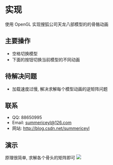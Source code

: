 # 实现
使用 OpenGL 实现搜狐公司天龙八部模型的的骨骼动画

## 主要操作
* 空格切换模型
* 下面的按钮切换当前模型的不同动画

## 待解决问题
* 加载速度过慢, 解决求解每个模型动画的逆矩阵问题

## 联系
* QQ: 88650995
* Email: summericeyl@126.com
* 网站: http://blog.csdn.net/summericeyl

## 演示
原理很简单, 求解各个骨头的矩阵即可
![](http://7xrs2u.com1.z0.glb.clouddn.com/skeleton_002.jpg)
